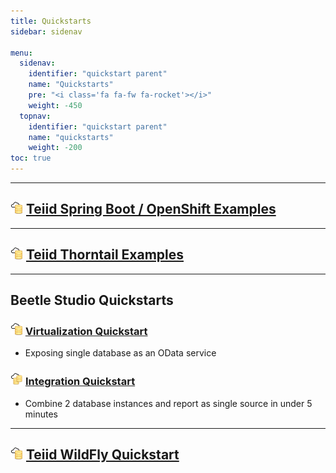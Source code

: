 ```yaml
---
title: Quickstarts
sidebar: sidenav

menu:
  sidenav:
    identifier: "quickstart parent"
    name: "Quickstarts"
    pre: "<i class='fa fa-fw fa-rocket'></i>"
    weight: -450
  topnav:
    identifier: "quickstart parent"
    name: "quickstarts"
    weight: -200
toc: true
---
```


---
## <img src="/images/datavirt-logo.png"/> [Teiid Spring Boot / OpenShift Examples](https://github.com/teiid/teiid-openshift-examples)

---
## <img src="/images/datavirt-logo.png"/> [Teiid Thorntail Examples](https://github.com/teiid/teiid-thorntail/tree/master/examples)

---
## Beetle Studio Quickstarts

### <img src="/images/datavirt-logo.png"/> [Virtualization Quickstart](/tools/beetle_studio/virtualization)

- Exposing single database as an OData service

### <img src="/images/dataintegration-icon.png"/> [Integration Quickstart](/tools/beetle_studio//integration)

- Combine 2 database instances and report as single source in under 5 minutes

---
## <img src="/images/datavirt-logo.png"/> [Teiid WildFly Quickstart](/teiid_runtimes/teiid_wildfly/quickstart)
